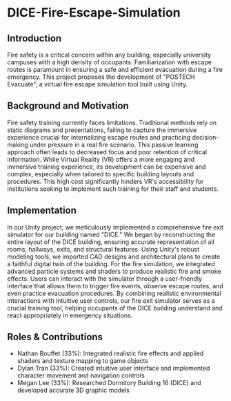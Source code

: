 # DICE-Fire-Escape-Simulation

## Introduction
Fire safety is a critical concern within any building, especially university campuses with a high density of occupants. Familiarization with escape routes is paramount in ensuring a safe and efficient evacuation during a fire emergency. This project proposes the development of "POSTECH Evacuate", a virtual fire escape simulation tool built using Unity.

## Background and Motivation
Fire safety training currently faces limitations. Traditional methods rely on static diagrams and presentations, failing to capture the immersive experience crucial for internalizing escape routes and practicing decision-making under pressure in a real fire scenario. This passive learning approach often leads to decreased focus and poor retention of critical information. While Virtual Reality (VR) offers a more engaging and immersive training experience, its development can be expensive and complex, especially when tailored to specific building layouts and procedures. This high cost significantly hinders VR's accessibility for institutions seeking to implement such training for their staff and students.

## Implementation
In our Unity project, we meticulously implemented a comprehensive fire exit simulator for our building named "DICE." We began by reconstructing the entire layout of the DICE building, ensuring accurate representation of all rooms, hallways, exits, and structural features. Using Unity's robust modeling tools, we imported CAD designs and architectural plans to create a faithful digital twin of the building. For the fire simulation, we integrated advanced particle systems and shaders to produce realistic fire and smoke effects.  Users can interact with the simulator through a user-friendly interface that allows them to trigger fire events, observe escape routes, and even practice evacuation procedures. By combining realistic environmental interactions with intuitive user controls, our fire exit simulator serves as a crucial training tool, helping occupants of the DICE building understand and react appropriately in emergency situations.


## Roles & Contributions
- Nathan Bouffet (33%):
Integrated realistic fire effects and applied shaders and texture mapping to game objects
- Dylan Tran (33%): 
Created intuitive user interface and implemented character movement and navigation controls
- Megan Lee (33%): 
Researched Dormitory Building 16 (DICE) and developed accurate 3D graphic models
